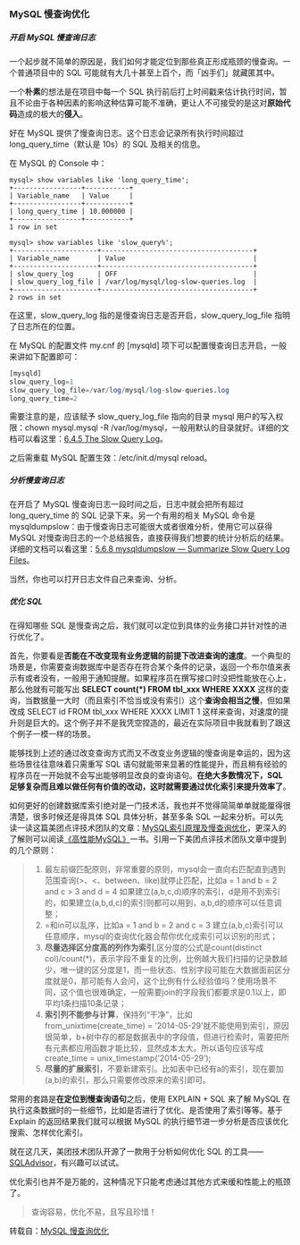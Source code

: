 ### MySQL 慢查询优化

##### 开启 MySQL 慢查询日志

一个起步就不简单的原因是，我们如何才能定位到那些真正形成瓶颈的慢查询。一个普通项目中的 SQL 可能就有大几十甚至上百个，而「凶手们」就藏匿其中。

一个**朴素**的想法是在项目中每一个 SQL 执行前后打上时间戳来估计执行时间，暂且不论由于各种因素的影响这种估算可能不准确，更让人不可接受的是这对**原始代码**造成的极大的**侵入**。

好在 MySQL 提供了慢查询日志。这个日志会记录所有执行时间超过 long_query_time（默认是 10s）的 SQL 及相关的信息。

在 MySQL 的 Console 中：

```mssql
mysql> show variables like 'long_query_time';
+-----------------+-----------+
| Variable_name   | Value     |
+-----------------+-----------+
| long_query_time | 10.000000 |
+-----------------+-----------+
1 row in set

mysql> show variables like 'slow_query%';
+---------------------+--------------------------------------+
| Variable_name       | Value                                |
+---------------------+--------------------------------------+
| slow_query_log      | OFF                                  |
| slow_query_log_file | /var/log/mysql/log-slow-queries.log  |
+---------------------+--------------------------------------+
2 rows in set
```

在这里，slow_query_log 指的是慢查询日志是否开启，slow_query_log_file 指明了日志所在的位置。

在 MySQL 的配置文件 my.cnf 的 [mysqld] 项下可以配置慢查询日志开启，一般来讲如下配置即可：

```sql
[mysqld]
slow_query_log=1
slow_query_log_file=/var/log/mysql/log-slow-queries.log
long_query_time=2
```

需要注意的是，应该赋予 slow_query_log_file 指向的目录 mysql 用户的写入权限：chown mysql.mysql -R /var/log/mysql，一般用默认的目录就好。详细的文档可以看这里：[6.4.5 The Slow Query Log](https://link.zhihu.com/?target=https%3A//dev.mysql.com/doc/refman/5.7/en/slow-query-log.html)。

之后需重载 MySQL 配置生效：/etc/init.d/mysql reload。

##### 分析慢查询日志

在开启了 MySQL 慢查询日志一段时间之后，日志中就会把所有超过 long_query_time 的 SQL 记录下来。另一个有用的相关 MySQL 命令是 mysqldumpslow：由于慢查询日志可能很大或者很难分析，使用它可以获得 MySQL 对慢查询日志的一个总结报告，直接获得我们想要的统计分析后的结果。详细的文档可以看这里：[5.6.8 mysqldumpslow — Summarize Slow Query Log Files](https://link.zhihu.com/?target=https%3A//dev.mysql.com/doc/refman/5.7/en/mysqldumpslow.html)。

当然，你也可以打开日志文件自己来查询、分析。

##### 优化 SQL

在得知哪些 SQL 是慢查询之后，我们就可以定位到具体的业务接口并针对性的进行优化了。

首先，你要看是**否能在不改变现有业务逻辑的前提下改进查询的速度**。一个典型的场景是，你需要查询数据库中是否存在符合某个条件的记录，返回一个布尔值来表示有或者没有，一般用于通知提醒。如果程序员在撰写接口时没把性能放在心上，那么他就有可能写出 **SELECT count(*) FROM tbl_xxx WHERE XXXX** 这样的查询，当数据量一大时（而且索引不恰当或没有索引）这个**查询会相当之慢**，但如果改成 SELECT id FROM tbl_xxx WHERE XXXX LIMIT 1 这样来查询，对速度的提升则是巨大的。这个例子并不是我凭空捏造的，最近在实际项目中我就看到了跟这个例子一模一样的场景。

能够找到上述的通过改变查询方式而又不改变业务逻辑的慢查询是幸运的，因为这些场景往往意味着只需重写 SQL 语句就能带来显著的性能提升，而且稍有经验的程序员在一开始就不会写出能够明显改良的查询语句。**在绝大多数情况下，SQL 足够复杂而且难以做任何有价值的改动，这时就需要通过优化索引来提升效率了**。

如何更好的创建数据库索引绝对是一门技术活，我也并不觉得简简单单就能厘得很清楚，很多时候还是得具体 SQL 具体分析，甚至多条 SQL 一起来分析。可以先读一读这篇美团点评技术团队的文章：[MySQL索引原理及慢查询优化](https://link.zhihu.com/?target=http%3A//tech.meituan.com/mysql-index.html)，更深入的了解则可以阅读[《高性能MySQL》](https://link.zhihu.com/?target=https%3A//book.douban.com/subject/23008813/)一书。引用一下美团点评技术团队文章中提到的几个原则：

> 1. 最左前缀匹配原则，非常重要的原则，mysql会一直向右匹配直到遇到范围查询(>、<、between、like)就停止匹配，比如a = 1 and b = 2 and c > 3 and d = 4 如果建立(a,b,c,d)顺序的索引，d是用不到索引的，如果建立(a,b,d,c)的索引则都可以用到，a,b,d的顺序可以任意调整；
> 2. =和in可以乱序，比如a = 1 and b = 2 and c = 3 建立(a,b,c)索引可以任意顺序，mysql的查询优化器会帮你优化成索引可以识别的形式；
> 3. **尽量选择区分度高的列作为索引**,区分度的公式是count(distinct col)/count(*)，表示字段不重复的比例，比例越大我们扫描的记录数越少，唯一键的区分度是1，而一些状态、性别字段可能在大数据面前区分度就是0，那可能有人会问，这个比例有什么经验值吗？使用场景不同，这个值也很难确定，一般需要join的字段我们都要求是0.1以上，即平均1条扫描10条记录；
> 4. **索引列不能参与计算**，保持列“干净”，比如from_unixtime(create_time) = ’2014-05-29’就不能使用到索引，原因很简单，b+树中存的都是数据表中的字段值，但进行检索时，需要把所有元素都应用函数才能比较，显然成本太大。所以语句应该写成create_time = unix_timestamp(’2014-05-29’);
> 5. **尽量的扩展索引**，不要新建索引。比如表中已经有a的索引，现在要加(a,b)的索引，那么只需要修改原来的索引即可。

常用的套路是**在定位到慢查询语句**之后，使用 EXPLAIN + SQL 来了解 MySQL 在执行这条数据时的一些细节，比如是否进行了优化、是否使用了索引等等。基于 Explain 的返回结果我们就可以根据 MySQL 的执行细节进一步分析是否应该优化搜索、怎样优化索引。

就在这几天，美团技术团队开源了一款用于分析如何优化 SQL 的工具——[SQLAdvisor](https://link.zhihu.com/?target=https%3A//github.com/Meituan-Dianping/SQLAdvisor)，有兴趣可以试试。

优化索引也并不是万能的，这种情况下只能考虑通过其他方式来缓和性能上的瓶颈了。

> 查询容易，优化不易，且写且珍惜！



转载自：[MySQL 慢查询优化](http://maples7.com/2017/03/08/mysql-run-faster/)



